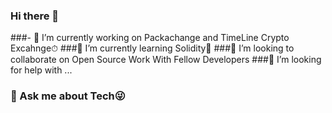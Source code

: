 ### Hi there 👋

###- 🔭 I’m currently working on Packachange and TimeLine Crypto Excahnge⏱
###🌱 I’m currently learning Solidity🚀
###👯 I’m looking to collaborate on Open Source Work With Fellow Developers
###🤔 I’m looking for help with ...
### 💬 Ask me about Tech😜

<!--
**damoski2/damoski2** is a ✨ _special_ ✨ repository because its `README.md` (this file) appears on your GitHub profile.

Here are some ideas to get you started:


